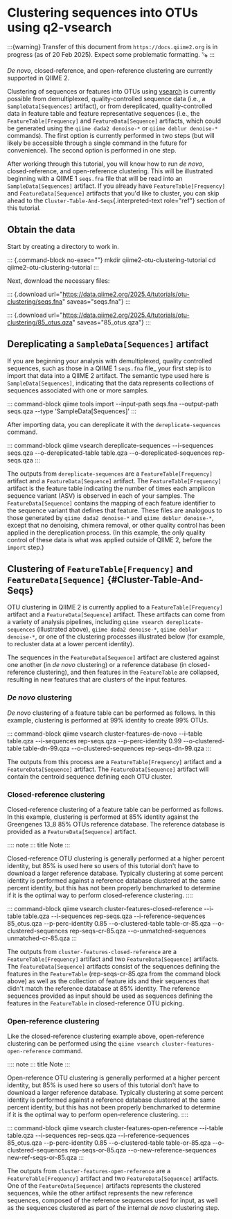 # Clustering sequences into OTUs using q2-vsearch

:::{warning}
Transfer of this document from `https://docs.qiime2.org` is in progress (as of 20 Feb 2025).
Expect some problematic formatting.
🪚
:::

*De novo*, closed-reference, and open-reference clustering are currently
supported in QIIME 2.

Clustering of sequences or features into OTUs using
[vsearch](https://peerj.com/articles/2584/) is currently possible from
demultiplexed, quality-controlled sequence data (i.e., a
`SampleData[Sequences]` artifact), or from dereplicated,
quality-controlled data in feature table and feature representative
sequences (i.e., the `FeatureTable[Frequency]` and
`FeatureData[Sequence]` artifacts, which could be generated using the
`qiime dada2 denoise-*` or `qiime deblur denoise-*` commands). The first
option is currently performed in two steps (but will likely be
accessible through a single command in the future for convenience). The
second option is performed in one step.

After working through this tutorial, you will know how to run *de novo*,
closed-reference, and open-reference clustering. This will be
illustrated beginning with a QIIME 1 `seqs.fna` file that will be read
into an `SampleData[Sequences]` artifact. If you already have
`FeatureTable[Frequency]` and `FeatureData[Sequence]` artifacts that
you\'d like to cluster, you can skip ahead to the
`Cluster-Table-And-Seqs`{.interpreted-text role="ref"} section of this
tutorial.

## Obtain the data

Start by creating a directory to work in.

::: {.command-block no-exec=""}
mkdir qiime2-otu-clustering-tutorial cd qiime2-otu-clustering-tutorial
:::

Next, download the necessary files:

::: {.download url="https://data.qiime2.org/2025.4/tutorials/otu-clustering/seqs.fna" saveas="seqs.fna"}
:::

::: {.download url="https://data.qiime2.org/2025.4/tutorials/otu-clustering/85_otus.qza" saveas="85_otus.qza"}
:::

## Dereplicating a `SampleData[Sequences]` artifact

If you are beginning your analysis with demultiplexed, quality
controlled sequences, such as those in a QIIME 1 `seqs.fna` file\_ your
first step is to import that data into a QIIME 2 artifact. The semantic
type used here is `SampleData[Sequences]`, indicating that the data
represents collections of sequences associated with one or more samples.

::: command-block
qiime tools import \--input-path seqs.fna \--output-path seqs.qza
\--type \'SampleData\[Sequences\]\'
:::

After importing data, you can dereplicate it with the
`dereplicate-sequences` command.

::: command-block
qiime vsearch dereplicate-sequences \--i-sequences seqs.qza
\--o-dereplicated-table table.qza \--o-dereplicated-sequences
rep-seqs.qza
:::

The outputs from `dereplicate-sequences` are a `FeatureTable[Frequency]`
artifact and a `FeatureData[Sequence]` artifact. The
`FeatureTable[Frequency]` artifact is the feature table indicating the
number of times each amplicon sequence variant (ASV) is observed in each
of your samples. The `FeatureData[Sequence]` contains the mapping of
each feature identifier to the sequence variant that defines that
feature. These files are analogous to those generated by
`qiime dada2 denoise-*` and `qiime deblur denoise-*`, except that no
denoising, chimera removal, or other quality control has been applied in
the dereplication process. (In this example, the only quality control of
these data is what was applied outside of QIIME 2, before the `import`
step.)

## Clustering of `FeatureTable[Frequency]` and `FeatureData[Sequence]` {#Cluster-Table-And-Seqs}

OTU clustering in QIIME 2 is currently applied to a
`FeatureTable[Frequency]` artifact and a `FeatureData[Sequence]`
artifact. These artifacts can come from a variety of analysis pipelines,
including `qiime vsearch dereplicate-sequences` (illustrated above),
`qiime dada2 denoise-*`, `qiime deblur denoise-*`, or one of the
clustering processes illustrated below (for example, to recluster data
at a lower percent identity).

The sequences in the `FeatureData[Sequence]` artifact are clustered
against one another (in *de novo* clustering) or a reference database
(in closed-reference clustering), and then features in the
`FeatureTable` are collapsed, resulting in new features that are
clusters of the input features.

### *De novo* clustering

*De novo* clustering of a feature table can be performed as follows. In
this example, clustering is performed at 99% identity to create 99%
OTUs.

::: command-block
qiime vsearch cluster-features-de-novo \--i-table table.qza
\--i-sequences rep-seqs.qza \--p-perc-identity 0.99 \--o-clustered-table
table-dn-99.qza \--o-clustered-sequences rep-seqs-dn-99.qza
:::

The outputs from this process are a `FeatureTable[Frequency]` artifact
and a `FeatureData[Sequence]` artifact. The `FeatureData[Sequence]`
artifact will contain the centroid sequence defining each OTU cluster.

### Closed-reference clustering

Closed-reference clustering of a feature table can be performed as
follows. In this example, clustering is performed at 85% identity
against the Greengenes 13_8 85% OTUs reference database. The reference
database is provided as a `FeatureData[Sequence]` artifact.

:::: note
::: title
Note
:::

Closed-reference OTU clustering is generally performed at a higher
percent identity, but 85% is used here so users of this tutorial don\'t
have to download a larger reference database. Typically clustering at
some percent identity is performed against a reference database
clustered at the same percent identity, but this has not been properly
benchmarked to determine if it is the optimal way to perform
closed-reference clustering.
::::

::: command-block
qiime vsearch cluster-features-closed-reference \--i-table table.qza
\--i-sequences rep-seqs.qza \--i-reference-sequences 85_otus.qza
\--p-perc-identity 0.85 \--o-clustered-table table-cr-85.qza
\--o-clustered-sequences rep-seqs-cr-85.qza \--o-unmatched-sequences
unmatched-cr-85.qza
:::

The outputs from `cluster-features-closed-reference` are a
`FeatureTable[Frequency]` artifact and two `FeatureData[Sequence]`
artifacts. The `FeatureData[Sequence]` artifacts consist of the
sequences defining the features in the `FeatureTable`
(rep-seqs-cr-85.qza from the command block above) as well as the
collection of feature ids and their sequences that didn\'t match the
reference database at 85% identity. The reference sequences provided as
input should be used as sequences defining the features in the
`FeatureTable` in closed-reference OTU picking.

### Open-reference clustering

Like the closed-reference clustering example above, open-reference
clustering can be performed using the
`qiime vsearch cluster-features-open-reference` command.

:::: note
::: title
Note
:::

Open-reference OTU clustering is generally performed at a higher percent
identity, but 85% is used here so users of this tutorial don\'t have to
download a larger reference database. Typically clustering at some
percent identity is performed against a reference database clustered at
the same percent identity, but this has not been properly benchmarked to
determine if it is the optimal way to perform open-reference clustering.
::::

::: command-block
qiime vsearch cluster-features-open-reference \--i-table table.qza
\--i-sequences rep-seqs.qza \--i-reference-sequences 85_otus.qza
\--p-perc-identity 0.85 \--o-clustered-table table-or-85.qza
\--o-clustered-sequences rep-seqs-or-85.qza \--o-new-reference-sequences
new-ref-seqs-or-85.qza
:::

The outputs from `cluster-features-open-reference` are a
`FeatureTable[Frequency]` artifact and two `FeatureData[Sequence]`
artifacts. One of the `FeatureData[Sequence]` artifacts represents the
clustered sequences, while the other artifact represents the new
reference sequences, composed of the reference sequences used for input,
as well as the sequences clustered as part of the internal *de novo*
clustering step.
